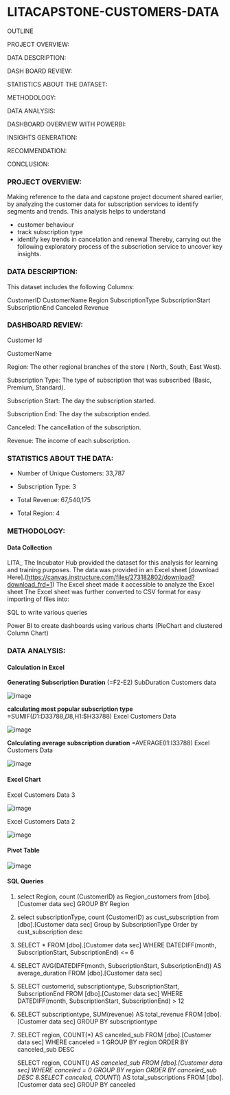# LITACAPSTONE-CUSTOMERS-DATA

OUTLINE

PROJECT OVERVIEW:

DATA DESCRIPTION:

DASH BOARD REVIEW:

STATISTICS ABOUT THE DATASET:

METHODOLOGY:

DATA ANALYSIS:

DASHBOARD OVERVIEW WITH POWERBI:

INSIGHTS GENERATION:

RECOMMENDATION:

CONCLUSION:


### PROJECT OVERVIEW:
Making reference to the data and capstone project document shared earlier, by analyzing the customer data for subscription services to identify segments and trends.
This analysis helps to understand 
- customer behaviour
- track subscription type
- identify key trends in cancelation and renewal
Thereby, carrying out the following exploratory process of the subscriotion service to uncover key insights.

### DATA DESCRIPTION:

This dataset includes the following Columns:

CustomerID
CustomerName
Region
SubscriptionType
SubscriptionStart
SubscriptionEnd
Canceled
Revenue

### DASHBOARD REVIEW:

Customer Id

CustomerName

Region: The other regional branches of the store ( North, South, East West).

Subscription Type: The type of subscription that was subscribed (Basic, Premium, Standard).

Subscription Start: The day the subscription started.

Subscription End: The day the subscription ended.

Canceled: The cancellation of the subscription.

Revenue: The income of each subscription.

### STATISTICS ABOUT THE DATA:

- Number of Unique Customers: 33,787

- Subscription Type: 3

- Total Revenue: 67,540,175
  
- Total Region: 4

### METHODOLOGY:

#### Data Collection

LITA_ The Incubator Hub provided the dataset for this analysis for learning and training purposes. The data was provided in an Excel sheet [download Here].(https://canvas.instructure.com/files/273182802/download?download_frd=1) The Excel sheet made it accessible to analyze the Excel sheet The Excel sheet was further converted to CSV format for easy importing of files into:

SQL to write various queries

Power BI to create dashboards using various charts (PieChart and clustered Column Chart)

### DATA ANALYSIS:

#### Calculation in Excel

**Generating Subscription Duration**
(=F2-E2) SubDuration Customers data

![image](https://github.com/user-attachments/assets/9b82352c-8f4c-43b1-84d0-bf94c30406ed)

**calculating most popular subscription type**
=SUMIF($D1:$D33788,$D8,$H1:$H33788) Excel Customers Data

![image](https://github.com/user-attachments/assets/157fb044-b056-4970-97b1-9acdde6fcc78)


**Calculating average subscription duration**
=AVERAGE(I1:I33788) Excel Customers Data

![image](https://github.com/user-attachments/assets/1200022f-7cd9-49d2-a737-bc86cffe6c0b)

#### Excel Chart

Excel Customers Data 3 

![image](https://github.com/user-attachments/assets/6f058e38-9698-49a4-b2be-48872e5ecbdc)

Excel Customers Data 2

![image](https://github.com/user-attachments/assets/deadcb91-6856-4749-87b2-58ef598f2b4f)

#### Pivot Table

![image](https://github.com/user-attachments/assets/fd964476-e49a-4e42-8e60-2a8e1047943e)


#### SQL Queries

  1. select Region, count (CustomerID) as Region_customers from [dbo].[Customer data sec]
     GROUP BY Region
  2. select subscriptionType, count (CustomerID) as cust_subscription from [dbo].[Customer data sec]
     Group by SubscriptionType
     Order by cust_subscription desc
  3. SELECT *
     FROM [dbo].[Customer data sec]
     WHERE DATEDIFF(month, SubscriptionStart, SubscriptionEnd) <= 6
  4. SELECT AVG(DATEDIFF(month, SubscriptionStart, SubscriptionEnd)) AS average_duration
     FROM [dbo].[Customer data sec]
  5. SELECT customerid, subscriptiontype, SubscriptionStart, SubscriptionEnd
     FROM [dbo].[Customer data sec]
     WHERE DATEDIFF(month, SubscriptionStart, SubscriptionEnd) > 12
  6. SELECT subscriptiontype, SUM(revenue) AS total_revenue
     FROM [dbo].[Customer data sec]
     GROUP BY subscriptiontype
  7. SELECT region, COUNT(*) AS canceled_sub
     FROM [dbo].[Customer data sec]
     WHERE canceled = 1
     GROUP BY region
     ORDER BY canceled_sub DESC
  
     SELECT region, COUNT(*) AS canceled_sub
     FROM [dbo].[Customer data sec]
     WHERE canceled = 0
     GROUP BY region
     ORDER BY canceled_sub DESC
  8.SELECT canceled, COUNT(*) AS total_subscriptions
    FROM [dbo].[Customer data sec]
    GROUP BY canceled






